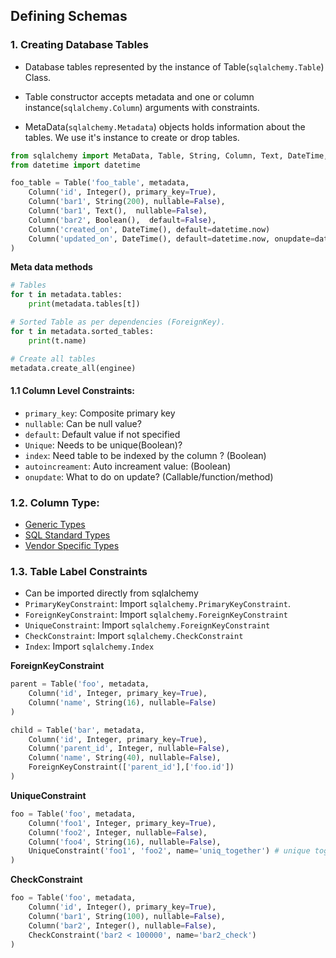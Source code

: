## Defining Schemas

### 1. Creating Database Tables

-   Database tables represented by the instance of Table(`sqlalchemy.Table`) Class.

-   Table constructor accepts metadata and one or column instance(`sqlalchemy.Column`) arguments with constraints.

-   MetaData(`sqlalchemy.Metadata`) objects holds information about the tables. We use it's instance to create or drop tables.

```python
from sqlalchemy import MetaData, Table, String, Column, Text, DateTime, Boolean
from datetime import datetime

foo_table = Table('foo_table', metadata,
    Column('id', Integer(), primary_key=True),
    Column('bar1', String(200), nullable=False),
    Column('bar1', Text(),  nullable=False),
    Column('bar2', Boolean(),  default=False),
    Column('created_on', DateTime(), default=datetime.now)
    Column('updated_on', DateTime(), default=datetime.now, onupdate=datetime.now)
)
```

**Meta data methods**

```python
# Tables
for t in metadata.tables:
    print(metadata.tables[t])

# Sorted Table as per dependencies (ForeignKey).
for t in metadata.sorted_tables:
    print(t.name)

# Create all tables
metadata.create_all(enginee)
```

#### 1.1 Column Level Constraints:

-   `primary_key`: Composite primary key
-   `nullable`: Can be null value?
-   `default`: Default value if not specified
-   `Unique`: Needs to be unique(Boolean)?
-   `index`: Need table to be indexed by the column ? (Boolean)
-   `autoincreament`: Auto increament value: (Boolean)
-   `onupdate`: What to do on update? (Callable/function/method)

### 1.2. Column Type:

-   [Generic Types](https://overiq.com/sqlalchemy-101/defining-schema-in-sqlalchemy-core/#generic-types)
-   [SQL Standard Types](https://overiq.com/sqlalchemy-101/defining-schema-in-sqlalchemy-core/#sql-standard-types)
-   [Vendor Specific Types](https://overiq.com/sqlalchemy-101/defining-schema-in-sqlalchemy-core/#vendor-specific-types)

### 1.3. Table Label Constraints

-   Can be imported directly from sqlalchemy
-   `PrimaryKeyConstraint`: Import `sqlalchemy.PrimaryKeyConstraint`.
-   `ForeignKeyConstraint`: Import `sqlalchemy.ForeignKeyConstraint`
-   `UniqueConstraint`: Import `sqlalchemy.ForeignKeyConstraint`
-   `CheckConstraint`: Import `sqlalchemy.CheckConstraint`
-   `Index`: Import `sqlalchemy.Index`

**ForeignKeyConstraint**

```python
parent = Table('foo', metadata,
    Column('id', Integer, primary_key=True),
    Column('name', String(16), nullable=False)
)

child = Table('bar', metadata,
    Column('id', Integer, primary_key=True),
    Column('parent_id', Integer, nullable=False),
    Column('name', String(40), nullable=False),
    ForeignKeyConstraint(['parent_id'],['foo.id'])
)
```

**UniqueConstraint**

```python
foo = Table('foo', metadata,
    Column('foo1', Integer, primary_key=True),
    Column('foo2', Integer, nullable=False),
    Column('foo4', String(16), nullable=False),
    UniqueConstraint('foo1', 'foo2', name='uniq_together') # unique together
)
```

**CheckConstraint**

```python
foo = Table('foo', metadata,
    Column('id', Integer(), primary_key=True),
    Column('bar1', String(100), nullable=False),
    Column('bar2', Integer(), nullable=False),
    CheckConstraint('bar2 < 100000', name='bar2_check')
)
```
